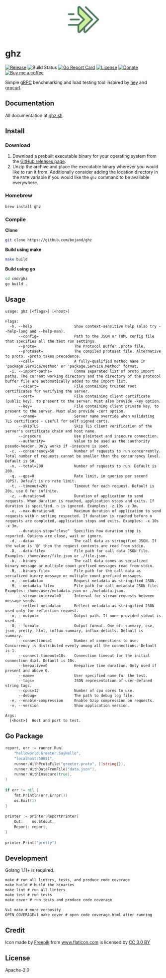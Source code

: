 <div align="center">
	<br>
	<img src="green_fwd2.svg" alt="Logo" width="100">
	<br>
</div>

# ghz

[![Release](https://img.shields.io/github/release/bojand/ghz.svg?style=flat-square)](https://github.com/bojand/ghz/releases/latest)
![Build Status](https://github.com/bojand/ghz/workflows/build/badge.svg)
[![Go Report Card](https://goreportcard.com/badge/github.com/bojand/ghz?style=flat-square)](https://goreportcard.com/report/github.com/bojand/ghz)
[![License](https://img.shields.io/github/license/bojand/ghz.svg?style=flat-square)](https://raw.githubusercontent.com/bojand/ghz/master/LICENSE)
[![Donate](https://img.shields.io/badge/Donate-PayPal-green.svg?style=flat-square)](https://www.paypal.me/bojandj)
[![Buy me a coffee](https://img.shields.io/badge/buy%20me-a%20coffee-orange.svg?style=flat-square)](https://www.buymeacoffee.com/bojand)

Simple [gRPC](http://grpc.io/) benchmarking and load testing tool inspired by [hey](https://github.com/rakyll/hey/) and [grpcurl](https://github.com/fullstorydev/grpcurl).

## Documentation

All documentation at [ghz.sh](https://ghz.sh).

## Install

### Download

1. Download a prebuilt executable binary for your operating system from the [GitHub releases page](https://github.com/bojand/ghz/releases).
2. Unzip the archive and place the executable binary wherever you would like to run it from. Additionally consider adding the location directory in the `PATH` variable if you would like the `ghz` command to be available everywhere.

### Homebrew

```sh
brew install ghz
```

### Compile

**Clone**

```sh
git clone https://github.com/bojand/ghz
```

**Build using make**

```sh
make build
```

**Build using go**

```sh
cd cmd/ghz
go build .
```

## Usage

```
usage: ghz [<flags>] [<host>]

Flags:
  -h, --help                   Show context-sensitive help (also try --help-long and --help-man).
      --config=                Path to the JSON or TOML config file that specifies all the test run settings.
      --proto=                 The Protocol Buffer .proto file.
      --protoset=              The compiled protoset file. Alternative to proto. -proto takes precedence.
      --call=                  A fully-qualified method name in 'package.Service/method' or 'package.Service.Method' format.
  -i, --import-paths=          Comma separated list of proto import paths. The current working directory and the directory of the protocol buffer file are automatically added to the import list.
      --cacert=                File containing trusted root certificates for verifying the server.
      --cert=                  File containing client certificate (public key), to present to the server. Must also provide -key option.
      --key=                   File containing client private key, to present to the server. Must also provide -cert option.
      --cname=                 Server name override when validating TLS certificate - useful for self signed certs.
      --skipTLS                Skip TLS client verification of the server's certificate chain and host name.
      --insecure               Use plaintext and insecure connection.
      --authority=             Value to be used as the :authority pseudo-header. Only works if -insecure is used.
  -c, --concurrency=50         Number of requests to run concurrently. Total number of requests cannot be smaller than the concurrency level. Default is 50.
  -n, --total=200              Number of requests to run. Default is 200.
  -q, --qps=0                  Rate limit, in queries per second (QPS). Default is no rate limit.
  -t, --timeout=20s            Timeout for each request. Default is 20s, use 0 for infinite.
  -z, --duration=0             Duration of application to send requests. When duration is reached, application stops and exits. If duration is specified, n is ignored. Examples: -z 10s -z 3m.
  -x, --max-duration=0         Maximum duration of application to send requests with n setting respected. If duration is reached before n requests are completed, application stops and exits. Examples: -x 10s -x 3m.
      --duration-stop="close"  Specifies how duration stop is reported. Options are close, wait or ignore.
  -d, --data=                  The call data as stringified JSON. If the value is '@' then the request contents are read from stdin.
  -D, --data-file=             File path for call data JSON file. Examples: /home/user/file.json or ./file.json.
  -b, --binary                 The call data comes as serialized binary message or multiple count-prefixed messages read from stdin.
  -B, --binary-file=           File path for the call data as serialized binary message or multiple count-prefixed messages.
  -m, --metadata=              Request metadata as stringified JSON.
  -M, --metadata-file=         File path for call metadata JSON file. Examples: /home/user/metadata.json or ./metadata.json.
      --stream-interval=0      Interval for stream requests between message sends.
      --reflect-metadata=      Reflect metadata as stringified JSON used only for reflection request.
  -o, --output=                Output path. If none provided stdout is used.
  -O, --format=                Output format. One of: summary, csv, json, pretty, html, influx-summary, influx-details. Default is summary.
      --connections=1          Number of connections to use. Concurrency is distributed evenly among all the connections. Default is 1.
      --connect-timeout=10s    Connection timeout for the initial connection dial. Default is 10s.
      --keepalive=0            Keepalive time duration. Only used if present and above 0.
      --name=                  User specified name for the test.
      --tags=                  JSON representation of user-defined string tags.
      --cpus=12                Number of cpu cores to use.
      --debug=                 The path to debug log file.
  -e, --enable-compression     Enable Gzip compression on requests.
  -v, --version                Show application version.

Args:
  [<host>]  Host and port to test.
```

## Go Package

```go
report, err := runner.Run(
    "helloworld.Greeter.SayHello",
    "localhost:50051",
    runner.WithProtoFile("greeter.proto", []string{}),
    runner.WithDataFromFile("data.json"),
    runner.WithInsecure(true),
)

if err != nil {
    fmt.Println(err.Error())
    os.Exit(1)
}

printer := printer.ReportPrinter{
    Out:    os.Stdout,
    Report: report,
}

printer.Print("pretty")
```

## Development

Golang 1.11+ is required.

```
make # run all linters, tests, and produce code coverage
make build # build the binaries
make lint # run all linters
make test # run tests
make cover # run tests and produce code coverage

V=1 make # more verbosity
OPEN_COVERAGE=1 make cover # open code coverage.html after running
```

## Credit

Icon made by <a href="http://www.freepik.com" title="Freepik">Freepik</a> from <a href="https://www.flaticon.com/" title="Flaticon">www.flaticon.com</a> is licensed by <a href="http://creativecommons.org/licenses/by/3.0/" title="Creative Commons BY 3.0" target="_blank">CC 3.0 BY</a>

## License

Apache-2.0
